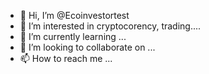 - 👋 Hi, I’m @Ecoinvestortest
- 👀 I’m interested in cryptocorency, trading....
- 🌱 I’m currently learning ...
- 💞️ I’m looking to collaborate on ...
- 📫 How to reach me ...

<!---
Ecoinvestortest/Ecoinvestortest is a ✨ special ✨ repository because its `README.md` (this file) appears on your GitHub profile.
You can click the Preview link to take a look at your changes.
--->
